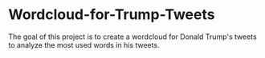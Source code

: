 # Wordcloud-for-Trump-Tweets
The goal of this project is to create a wordcloud for Donald Trump's tweets to analyze the most used words in his tweets.
